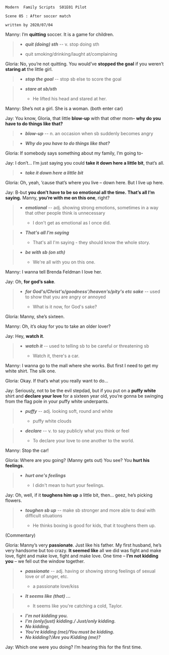 ```
Modern  Family Scripts  S01E01 Pilot    

Scene 05 : After soccer match

written by 2020/07/04
```

Manny: I’m **quitting** soccer. It is a game for children.

> * ***quit (doing) sth*** -- v. stop doing sth
>
> * quit smoking/drinking/laught at/complaining

Gloria: No, you’re not quitting. You would’ve **stopped the goal** if you weren’t **staring at** the little girl.

> * ***stop the goal*** -- stop sb else to score the goal

> * ***stare at sb/sth***
>
>    * He lifted his head and stared at her.

Manny: She’s not a girl. She is a woman. (both enter car)

Jay: You know, Gloria, that little **blow-up** with that other mom– **why do you have to do things like that?**

> * ***blow-up*** -- n. an occasion when sb suddenly becomes angry

> * ***Why do you have to do things like that?***

Gloria: If somebody says something about my family, I’m going to-

Jay: I don’t… I’m just saying you could **take it down here a little bit**, that’s all.

> * ***take it down here a little bit***

Gloria: Oh, yeah, ’cause that’s where you live – down here. But I live up here.

Jay: B-but **you don’t have to be so emotional all the time.** **That’s all I’m saying.** Manny, **you’re with me on this one**, right?

> * ***emotional*** -- adj. showing strong emotions, sometimes in a way that other people think is unnecessary
>
>    * I don't get as emotional as I once did.

> * ***That's all I'm saying***
>
>    * That's all I'm saying - they should know the whole story.

> * ***be with sb (on sth)***
>
>    * We're all with you on this one.

Manny: I wanna tell Brenda Feldman I love her.

Jay: Oh, **for god’s sake**.

> * ***for God's/Christ's/goodness'/heaven's/pity's etc sake*** -- used to show that you are angry or annoyed
>
>    * What is it now, for God's sake?

Gloria: Manny, she’s sixteen.

Manny: Oh, it’s okay for you to take an older lover?

Jay: Hey, **watch it**.

> * ***watch it*** -- used to telling sb to be careful or threatening sb
>
>    * Watch it, there's a car.

Manny: I wanna go to the mall where she works. But first I need to get my white shirt. The silk one.

Gloria: Okay. If that’s what you really want to do…

Jay: Seriously, not to be the evil stepdad, but if you put on a **puffy white** shirt and **declare your love** for a sixteen year old, you’re gonna be swinging from the flag pole in your puffy white underpants.

> * ***puffy*** -- adj. looking soft, round and white
>
>    * puffy white clouds

> * ***declare*** -- v. to say publicly what you think or feel
>
>    * To declare your love to one another to the world.

Manny: Stop the car!

Gloria: Where are you going? (Manny gets out) You see? You **hurt his feelings**.

> * ***hurt one's feelings***
>
>    * I didn't mean to hurt your feelings.

Jay: Oh, well, if it **toughens him up** a little bit, then… geez, he’s picking flowers.

> * ***toughen sb up*** -- make sb stronger and more able to deal with difficult situations 
>
>    * He thinks boxing is good for kids, that it toughens them up.

(Commentary)

Gloria: Manny’s very **passionate**. Just like his father. My first husband, he’s very handsome but too crazy. **It seemed like** all we did was fight and make love, fight and make love, fight and make love. One time – **I’m not kidding you** – we fell out the window together.

> * ***passionate*** -- adj. having or showing strong feelings of sexual love or of anger, etc.
>
>    * a passionate love/kiss

> * ***It seems like (that) ...***
>
>    * It seems like you're catching a cold, Taylor.

> * ***I'm not kidding you.***
> * ***I'm (only/just) kidding./ Just/only kidding.***
> * ***No kidding.***
> * ***You're kidding (me)/You must be kidding.***
> * ***No kidding?/Are you Kidding (me)?***

Jay: Which one were you doing? I’m hearing this for the first time.
